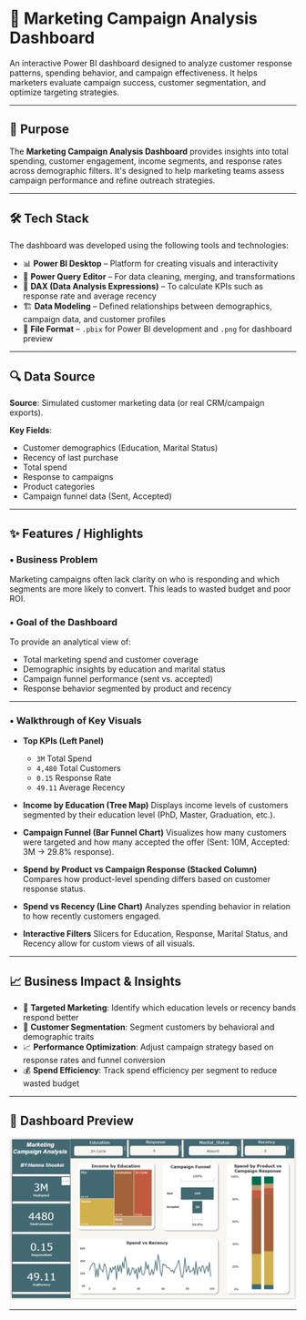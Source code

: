 
# 📢 Marketing Campaign Analysis Dashboard

An interactive Power BI dashboard designed to analyze customer response patterns, spending behavior, and campaign effectiveness. It helps marketers evaluate campaign success, customer segmentation, and optimize targeting strategies.

---

## 📝 Purpose

The **Marketing Campaign Analysis Dashboard** provides insights into total spending, customer engagement, income segments, and response rates across demographic filters. It's designed to help marketing teams assess campaign performance and refine outreach strategies.

---

## 🛠️ Tech Stack

The dashboard was developed using the following tools and technologies:

* 📊 **Power BI Desktop** – Platform for creating visuals and interactivity
* 🔄 **Power Query Editor** – For data cleaning, merging, and transformations
* 🧠 **DAX (Data Analysis Expressions)** – To calculate KPIs such as response rate and average recency
* 🏗️ **Data Modeling** – Defined relationships between demographics, campaign data, and customer profiles
* 📁 **File Format** – `.pbix` for Power BI development and `.png` for dashboard preview

---

## 🔍 Data Source

**Source**: Simulated customer marketing data (or real CRM/campaign exports).

**Key Fields**:

* Customer demographics (Education, Marital Status)
* Recency of last purchase
* Total spend
* Response to campaigns
* Product categories
* Campaign funnel data (Sent, Accepted)

---

## ✨ Features / Highlights

### • Business Problem

Marketing campaigns often lack clarity on who is responding and which segments are more likely to convert. This leads to wasted budget and poor ROI.

### • Goal of the Dashboard

To provide an analytical view of:

* Total marketing spend and customer coverage
* Demographic insights by education and marital status
* Campaign funnel performance (sent vs. accepted)
* Response behavior segmented by product and recency

---

### • Walkthrough of Key Visuals

* **Top KPIs (Left Panel)**

  * `3M` Total Spend
  * `4,480` Total Customers
  * `0.15` Response Rate
  * `49.11` Average Recency

* **Income by Education (Tree Map)**
  Displays income levels of customers segmented by their education level (PhD, Master, Graduation, etc.).

* **Campaign Funnel (Bar Funnel Chart)**
  Visualizes how many customers were targeted and how many accepted the offer (Sent: 10M, Accepted: 3M → 29.8% response).

* **Spend by Product vs Campaign Response (Stacked Column)**
  Compares how product-level spending differs based on customer response status.

* **Spend vs Recency (Line Chart)**
  Analyzes spending behavior in relation to how recently customers engaged.

* **Interactive Filters**
  Slicers for Education, Response, Marital Status, and Recency allow for custom views of all visuals.

---

## 📈 Business Impact & Insights

* 🎯 **Targeted Marketing**: Identify which education levels or recency bands respond better
* 🧩 **Customer Segmentation**: Segment customers by behavioral and demographic traits
* 📈 **Performance Optimization**: Adjust campaign strategy based on response rates and funnel conversion
* 💰 **Spend Efficiency**: Track spend efficiency per segment to reduce wasted budget

---

## 📸 Dashboard Preview

![Marketing Campaign Analysis Dashboard](https://github.com/Hamna228/Marketing-Campaign-Analysis-Dashboard/blob/main/Marketing%20Campaign%20Analysis%20Dshboard.PNG)

---

